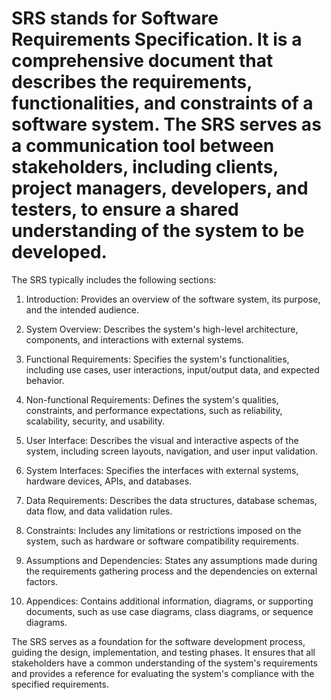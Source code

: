 # SRS stands for Software Requirements Specification. It is a comprehensive document that describes the requirements, functionalities, and constraints of a software system. The SRS serves as a communication tool between stakeholders, including clients, project managers, developers, and testers, to ensure a shared understanding of the system to be developed.

The SRS typically includes the following sections:

1. Introduction: Provides an overview of the software system, its purpose, and the intended audience.

2. System Overview: Describes the system's high-level architecture, components, and interactions with external systems.

3. Functional Requirements: Specifies the system's functionalities, including use cases, user interactions, input/output data, and expected behavior.

4. Non-functional Requirements: Defines the system's qualities, constraints, and performance expectations, such as reliability, scalability, security, and usability.

5. User Interface: Describes the visual and interactive aspects of the system, including screen layouts, navigation, and user input validation.

6. System Interfaces: Specifies the interfaces with external systems, hardware devices, APIs, and databases.

7. Data Requirements: Describes the data structures, database schemas, data flow, and data validation rules.

8. Constraints: Includes any limitations or restrictions imposed on the system, such as hardware or software compatibility requirements.

9. Assumptions and Dependencies: States any assumptions made during the requirements gathering process and the dependencies on external factors.

10. Appendices: Contains additional information, diagrams, or supporting documents, such as use case diagrams, class diagrams, or sequence diagrams.

The SRS serves as a foundation for the software development process, guiding the design, implementation, and testing phases. It ensures that all stakeholders have a common understanding of the system's requirements and provides a reference for evaluating the system's compliance with the specified requirements.